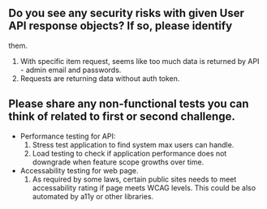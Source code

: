 ## Do you see any security risks with given User API response objects? If so, please identify

them.

1. With specific item request, seems like too much data is returned by API - admin email and passwords.
1. Requests are returning data without auth token.

## Please share any non-functional tests you can think of related to first or second challenge.

- Performance testing for API:
  1. Stress test application to find system max users can handle.
  2. Load testing to check if application performance does not downgrade when feature scope growths over time.
- Accessability testing for web page.
  1. As required by some laws, certain public sites needs to meet accessability rating if page meets WCAG levels. This could be also automated by a11y or other libraries.
